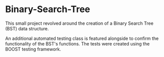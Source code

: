 # Binary-Search-Tree

This small project revolved around the creation of a Binary Search Tree (BST) data structure.

An additional automated testing class is featured alongside to confirm the functionality of the BST's functions. The tests were created using the BOOST testing framework.
